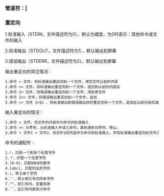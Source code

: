 ### 管道符：|

### 重定向

1.标准输入（STDIN，文件描述符为0），默认为键盘，为0时表示：其他命令或文件的输入

2.标准输出（STDOUT，文件描述符为1），默认输出到屏幕

3.错误输出（STDERR，文件描述符为2），默认输出到屏幕

输出重定向的常见情况：

    1.命令 > 文件，将标准输出重定向到一个文件，清空文件以前的内容
    2.命令 >> 文件，将标准输出重定向到一个文件，追加到以前的内容后
    3.命令 2> 文件，将错误输出重定向到一个文件，清空原文件
    4.命令 2>> 文件，将错误输出重定向到一个文件，追加
    5.命令 >> 文件 2>$1 ，将标准输出和错误输出同时重定向到一个文件，追加在以前内容后面
    
输入重定向的情况：
    
    1.命令 < 文件，将文件的内容作为命令的标准输入
    2.命令 << 分界符，从标准输入中读入命令，直到遇到分界符，停止。
    3.命令 < 文件1 > 文件2，将文件1的内容作为命令的标准输入，并将标准输出重定向到文件2

命令的通配符：

    1.*，匹配一个和多个任意字符
    2.？，匹配一个任意字符
    3.[0-9]，匹配0到9的数字
    4.[abc], 匹配列出的字符
    5.\，转义单个字符
    6.''，转义单引号内所有字符
    7.""，双引号内，变量有效
    8.``，反引号内是执行命令
    